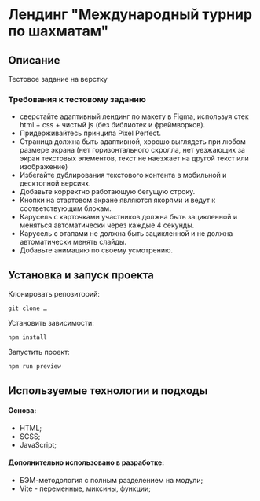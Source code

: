 # Лендинг "Международный турнир по шахматам"

## Описание

Тестовое задание на верстку

### Требования к тестовому заданию

- сверстайте адаптивный лендинг по макету в Figma, используя стек html + css + чистый js (без библиотек и фреймворков).
- Придерживайтесь принципа Pixel Perfect.
- Страница должна быть адаптивной, хорошо выглядеть при любом размере экрана (нет горизонтального скролла, нет уезжающих за экран текстовых элементов, текст не наезжает на другой текст или изображение)
- Избегайте дублирования текстового контента в мобильной и десктопной версиях.
- Добавьте корректно работающую бегущую строку.
- Кнопки на стартовом экране являются якорями и ведут к соответствующим блокам.
- Карусель с карточками участников должна быть зацикленной и меняться автоматически через каждые 4 секунды.
- Карусель с этапами не должна быть зацикленной и не должна автоматически менять слайды.
- Добавьте анимацию по своему усмотрению.

## Установка и запуск проекта

Клонировать репозиторий:

    git clone …

Установить зависимости:

    npm install

Запустить проект:

    npm run preview

## Используемые технологии и подходы

#### Основа:

- HTML;
- SCSS;
- JavaScript;

#### Дополнительно использовано в разработке:

- БЭМ-методология с полным разделением на модули;
- Vite - переменные, миксины, функции;
